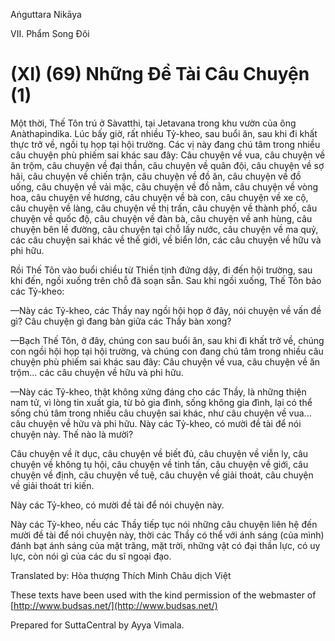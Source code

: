 Aṅguttara Nikāya

VII. Phẩm Song Ðôi

# (XI) (69) Những Ðề Tài Câu Chuyện (1)

Một thời, Thế Tôn trú ở Sàvatthi, tại Jetavana trong khu vườn của ông Anàthapindika. Lúc bấy giờ, rất nhiều Tỷ-kheo, sau buổi ăn, sau khi đi khất thực trở về, ngồi tụ họp tại hội trường. Các vị này đang chú tâm trong nhiều câu chuyện phù phiếm sai khác sau đây: Câu chuyện về vua, câu chuyện về ăn trộm, câu chuyện về đại thần, câu chuyện về quân đội, câu chuyện về sợ hãi, câu chuyện về chiến trận, câu chuyện về đồ ăn, câu chuyện về đồ uống, câu chuyện về vải mặc, câu chuyện về đồ nằm, câu chuyện về vòng hoa, câu chuyện về hương, câu chuyện về bà con, câu chuyện về xe cộ, câu chuyện về làng, câu chuyện về thị trấn, câu chuyện về thành phố, câu chuyện về quốc độ, câu chuyện về đàn bà, câu chuyện về anh hùng, câu chuyện bên lề đường, câu chuyện tại chỗ lấy nước, câu chuyện về ma quỷ, các câu chuyện sai khác về thế giới, về biển lớn, các câu chuyện về hữu và phi hữu.

Rồi Thế Tôn vào buổi chiều từ Thiền tịnh đứng dậy, đi đến hội trường, sau khi đến, ngồi xuống trên chỗ đã soạn sẵn. Sau khi ngồi xuống, Thế Tôn bảo các Tỷ-kheo:

—Này các Tỷ-kheo, các Thầy nay ngồi hội họp ở đây, nói chuyện về vấn đề gì? Câu chuyện gì đang bàn giữa các Thầy bàn xong?

—Bạch Thế Tôn, ở đây, chúng con sau buổi ăn, sau khi đi khất trở về, chúng con ngồi hội họp tại hội trường, và chúng con đang chú tâm trong nhiều câu chuyện phù phiếm sai khác sau đây: Câu chuyện về vua, câu chuyện về ăn trộm... các câu chuyện về hữu và phi hữu.

—Này các Tỷ-kheo, thật không xứng đáng cho các Thầy, là những thiện nam tử, vì lòng tin xuất gia, từ bỏ gia đình, sống không gia đình, lại có thể sống chú tâm trong nhiều câu chuyện sai khác, như câu chuyện về vua... câu chuyện về hữu và phi hữu. Này các Tỷ-kheo, có mười đề tài để nói chuyện này. Thế nào là mười?

Câu chuyện về ít dục, câu chuyện về biết đủ, câu chuyện về viễn ly, câu chuyện về không tụ hội, câu chuyện về tinh tấn, câu chuyện về giới, câu chuyện về định, câu chuyện về tuệ, câu chuyện về giải thoát, câu chuyện về giải thoát tri kiến.

Này các Tỷ-kheo, có mười đề tài để nói chuyện này.

Này các Tỷ-kheo, nếu các Thầy tiếp tục nói những câu chuyện liên hệ đến mười đề tài để nói chuyện này, thời các Thầy có thể với ánh sáng (của mình) đánh bạt ánh sáng của mặt trăng, mặt trời, những vật có đại thần lực, có uy lực, còn nói gì của các du sĩ ngoại đạo.

Translated by: Hòa thượng Thích Minh Châu dịch Việt

These texts have been used with the kind permission of the webmaster of [http://www.budsas.net/](http://www.budsas.net/)

Prepared for SuttaCentral by Ayya Vimala.